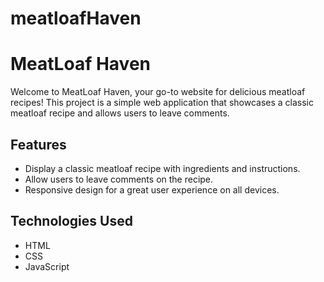 # meatloafHaven
 
# MeatLoaf Haven

Welcome to MeatLoaf Haven, your go-to website for delicious meatloaf recipes! This project is a simple web application that showcases a classic meatloaf recipe and allows users to leave comments.

## Features

- Display a classic meatloaf recipe with ingredients and instructions.
- Allow users to leave comments on the recipe.
- Responsive design for a great user experience on all devices.

## Technologies Used

- HTML
- CSS
- JavaScript

